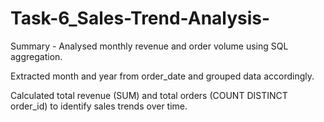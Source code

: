 # Task-6_Sales-Trend-Analysis-

Summary - 
Analysed monthly revenue and order volume using SQL aggregation.

Extracted month and year from order_date and grouped data accordingly.

Calculated total revenue (SUM) and total orders (COUNT DISTINCT order_id) to identify sales trends over time.
